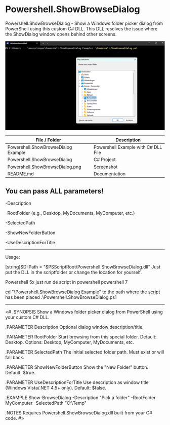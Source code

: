 # Powershell.ShowBrowseDialog
Powershell.ShowBrowseDialog -  Show a Windows folder picker dialog from PowerShell using this custom C# DLL. 
This DLL resolves the issue where the ShowDialog window opens behind other screens.

![Example](https://github.com/DKreutz0/Powershell.ShowBrowseDialog/blob/main/Powershell.ShowBrowseDialog.png)

| File / Folder                       | Description                                                             |
|-------------------------------------|-------------------------------------------------------------------------|
| Powershell.ShowBrowseDialog Example | Powershell Example with C# DLL File                                     |
| Powershell.ShowBrowseDialog         | C# Project                                                              |
| Powershell.ShowBrowseDialog.png     | Screenshot                                                              |
| README.md                           | Documentation                                                           |


You can pass ALL parameters!
------------------------------------------------------------------------------------------------------------------------------------------------------

-Description

-RootFolder (e.g., Desktop, MyDocuments, MyComputer, etc.)

-SelectedPath

-ShowNewFolderButton

-UseDescriptionForTitle


------------------------------------------------------------------------------------------------------------------------------------------------------
Usage:

[string]$DllPath = "$PSScriptRoot\Powershell.ShowBrowseDialog.dll" Just put the DLL in the scriptfolder or change the location for yourself.

Powershell 5x just run de script in powershell
powershell 7

cd "\Powershell.ShowBrowseDialog Example\" to the path where the script has been placed
.\Powershell.ShowBrowseDialog.ps1

------------------------------------------------------------------------------------------------------------------------------------------------------

<#
.SYNOPSIS
    Show a Windows folder picker dialog from PowerShell using your custom C# DLL.

.PARAMETER Description
    Optional dialog window description/title.

.PARAMETER RootFolder
    Start browsing from this special folder. Default: Desktop.
    Options: Desktop, MyComputer, MyDocuments, etc.

.PARAMETER SelectedPath
    The initial selected folder path. Must exist or will fall back.

.PARAMETER ShowNewFolderButton
    Show the "New Folder" button. Default: $true.

.PARAMETER UseDescriptionForTitle
    Use description as window title (Windows Vista/.NET 4.5+ only). Default: $false.

.EXAMPLE
    Show-BrowseDialog -Description "Pick a folder" -RootFolder MyComputer -SelectedPath "C:\Temp"

.NOTES
    Requires Powershell.ShowBrowseDialog.dll built from your C# code.
#>
